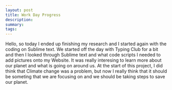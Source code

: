 ```yaml
---
layout: post
title: Work Day Progress
description: 
summary: 
tags:
---
```

 Hello, so today I ended up finishing my research and I started again with the coding on Sublime text. We started off the day with Typing Club for a bit and then I looked through Sublime text and what code scripts I needed to add pictures onto my Website. It was really interesing to learn more about our planet and what is going on around us. At the start of this project, I did think that Climate change was a problem, but now I really think that it should be someting that we are focusing on and we should be taking steps to save our planet. 